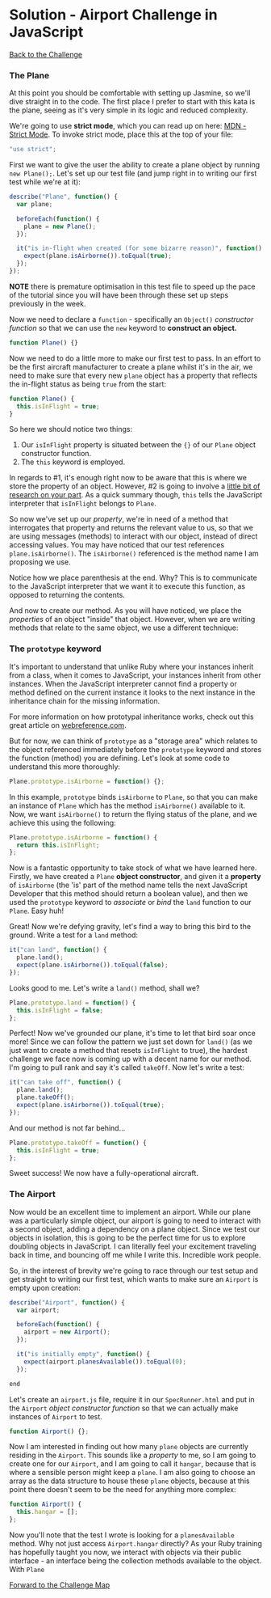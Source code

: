 # Solution - Airport Challenge in JavaScript

[Back to the Challenge](../4_airport_challange_js.md)

### The Plane

At this point you should be comfortable with setting up Jasmine, so we'll dive straight in to the code. The first place I prefer to start with this kata is the plane, seeing as it's very simple in its logic and reduced complexity.

We're going to use **strict mode**, which you can read up on here: [MDN - Strict Mode](https://developer.mozilla.org/en-US/docs/Web/JavaScript/Reference/Strict_mode). To invoke strict mode, place this at the top of your file:

```javascript
"use strict";
```

First we want to give the user the ability to create a plane object by running `new Plane();`. Let's set up our test file (and jump right in to writing our first test while we're at it):

```javascript
describe("Plane", function() {
  var plane;

  beforeEach(function() {
    plane = new Plane();
  });

  it("is in-flight when created (for some bizarre reason)", function() {
    expect(plane.isAirborne()).toEqual(true);
  });
});
```

**NOTE** there is premature optimisation in this test file to speed up the pace of the tutorial since you will have been through these set up steps previously in the week.

Now we need to declare a `function` - specifically an `Object()` *constructor function* so that we can use the `new` keyword to **construct an object.**

```javascript
function Plane() {}
```

Now we need to do a little more to make our first test to pass. In an effort to be the first aircraft manufacturer to create a plane whilst it's in the air, we need to make sure that every new `plane` object has a property that reflects the in-flight status as being `true` from the start:

```javascript
function Plane() {
  this.isInFlight = true;
}
```

So here we should notice two things:
1. Our `isInFlight` property is situated between the `{}` of our `Plane` object constructor function.
2. The `this` keyword is employed.

In regards to #1, it's enough right now to be aware that this is where we store the property of an object. However, #2 is going to involve a [little bit of research on your part](http://javascriptissexy.com/understand-javascripts-this-with-clarity-and-master-it/). As a quick summary though, `this` tells the JavaScript interpreter that `isInFlight` belongs to `Plane`.

So now we've set up our *property*, we're in need of a method that interrogates that property and returns the relevant value to us, so that we are using messages (methods) to interact with our object, instead of direct accessing values. You may have noticed that our test references `plane.isAirborne()`. The `isAirborne()` referenced is the method name I am proposing we use.

Notice how we place parenthesis at the end. Why? This is to communicate to the JavaScript interpreter that we want it to execute this function, as opposed to returning the contents.

And now to create our method. As you will have noticed, we place the _properties_ of an object "inside" that object. However, when we are writing methods that relate to the same object, we use a different technique:

### The `prototype` keyword

It's important to understand that unlike Ruby where your instances inherit from a class, when it comes to JavaScript, your instances inherit from other instances. When the JavaScript interpreter cannot find a property or method defined on the current instance it looks to the next instance in the inheritance chain for the missing information.

For more information on how prototypal inheritance works, check out this great article on [webreference.com](http://www.webreference.com/programming/javascript/prototypal_inheritance/index.html).

But for now, we can think of `prototype` as a "storage area" which relates to the object referenced immediately before the `prototype` keyword and stores the function (method) you are defining. Let's look at some code to understand this more thoroughly:

```javascript
Plane.prototype.isAirborne = function() {};
```

In this example, `prototype` binds `isAirborne` to `Plane`, so that you can make an instance of `Plane` which has the method `isAirborne()` available to it. Now, we want `isAirborne()` to return the flying status of the plane, and we achieve this using the following:

```javascript
Plane.prototype.isAirborne = function() {
  return this.isInFlight;
};
```

Now is a fantastic opportunity to take stock of what we have learned here. Firstly, we have created a `Plane` **object constructor**, and given it a **property** of `isAirborne` (the 'is' part of the method name tells the next JavaScript Developer that this method should return a boolean value), and then we used the `prototype` keyword to *associate* or *bind* the `land` function to our `Plane`. Easy huh!

Great! Now we're defying gravity, let's find a way to bring this bird to the ground. Write a test for a `land` method:

```javascript
it("can land", function() {
  plane.land();
  expect(plane.isAirborne()).toEqual(false);
});
```

Looks good to me. Let's write a `land()` method, shall we?

```javascript
Plane.prototype.land = function() {
  this.isInFlight = false;
};
```

Perfect! Now we've grounded our plane, it's time to let that bird soar once more! Since we can follow the pattern we just set down for `land()` (as we just want to create a method that resets `isInFlight` to true), the hardest challenge we face now is coming up with a decent name for our method. I'm going to pull rank and say it's called `takeOff`. Now let's write a test:

```javascript
it("can take off", function() {
  plane.land();
  plane.takeOff();
  expect(plane.isAirborne()).toEqual(true);
});
```

And our method is not far behind...

```javascript
Plane.prototype.takeOff = function() {
  this.isInFlight = true;
};
```

Sweet success! We now have a fully-operational aircraft.

### The Airport

Now would be an excellent time to implement an airport. While our plane was a particularly simple object, our airport is going to need to interact with a second object, adding a dependency on a plane object. Since we test our objects in isolation, this is going to be the perfect time for us to explore doubling objects in JavaScript. I can literally feel your excitement traveling back in time, and bouncing off me while I write this. Incredible work people.

So, in the interest of brevity we're going to race through our test setup and get straight to writing our first test, which wants to make sure an `Airport` is empty upon creation:

```javascript
describe("Airport", function() {
  var airport;

  beforeEach(function() {
    airport = new Airport();
  });

  it("is initially empty", function() {
    expect(airport.planesAvailable()).toEqual(0);
  });

end
```

Let's create an `airport.js` file, require it in our `SpecRunner.html` and put in the `Airport` *object constructor function* so that we can actually make instances of `Airport` to test.

```javascript
function Airport() {};
```

Now I am interested in finding out how many `plane` objects are currently residing in the `Airport`. This sounds like a *property* to me, so I am going to create one for our `Airport`, and I am going to call it `hangar`, because that is where a sensible person might keep a `plane`. I am also going to choose an array as the data structure to house these `plane` objects, because at this point there doesn't seem to be the need for anything more complex:

```javascript
function Airport() {
  this.hangar = [];
};
```

Now you'll note that the test I wrote is looking for a `planesAvailable` method. Why not just access `Airport.hangar` directly? As your Ruby training has hopefully taught you now, we interact with objects via their public interface - an interface being the collection methods available to the object. With `Plane`








[Forward to the Challenge Map](../0_challenge_map.md)

